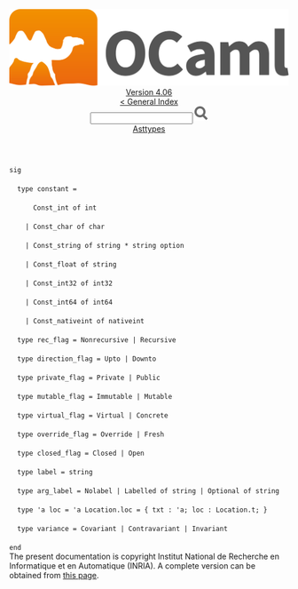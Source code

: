 <!-- ((! set title API !)) ((! set documentation !)) ((! set api !)) ((! set nobreadcrumb !)) -->
<div class="api"><header><nav class="toc brand"><a class="brand" href="https://ocaml.org/"><img src="colour-logo-gray.svg" class="svg" alt="OCaml"></a></nav><nav class="toc"><div class="toc_version"><a href="/docs" id="version-select">Version 4.06</a></div><a href="index.html">&lt; General Index</a><div class="api_search"><input type="text" name="apisearch" id="api_search" oninput="mySearch(false);" onkeypress="this.oninput();" onclick="this.oninput();" onpaste="this.oninput();">
<img src="search_icon.svg" alt="Search" class="svg" onclick="mySearch(false)"></div>
<div id="search_results"></div><div class="toc_title"><a href="Asttypes.html">Asttypes</a></div><ul></ul></nav></header>
<code class="code"><span class="keyword">sig</span><br>
&nbsp;&nbsp;<span class="keyword">type</span>&nbsp;constant&nbsp;=<br>
&nbsp;&nbsp;&nbsp;&nbsp;&nbsp;&nbsp;<span class="constructor">Const_int</span>&nbsp;<span class="keyword">of</span>&nbsp;int<br>
&nbsp;&nbsp;&nbsp;&nbsp;<span class="keywordsign">|</span>&nbsp;<span class="constructor">Const_char</span>&nbsp;<span class="keyword">of</span>&nbsp;char<br>
&nbsp;&nbsp;&nbsp;&nbsp;<span class="keywordsign">|</span>&nbsp;<span class="constructor">Const_string</span>&nbsp;<span class="keyword">of</span>&nbsp;string&nbsp;*&nbsp;string&nbsp;option<br>
&nbsp;&nbsp;&nbsp;&nbsp;<span class="keywordsign">|</span>&nbsp;<span class="constructor">Const_float</span>&nbsp;<span class="keyword">of</span>&nbsp;string<br>
&nbsp;&nbsp;&nbsp;&nbsp;<span class="keywordsign">|</span>&nbsp;<span class="constructor">Const_int32</span>&nbsp;<span class="keyword">of</span>&nbsp;int32<br>
&nbsp;&nbsp;&nbsp;&nbsp;<span class="keywordsign">|</span>&nbsp;<span class="constructor">Const_int64</span>&nbsp;<span class="keyword">of</span>&nbsp;int64<br>
&nbsp;&nbsp;&nbsp;&nbsp;<span class="keywordsign">|</span>&nbsp;<span class="constructor">Const_nativeint</span>&nbsp;<span class="keyword">of</span>&nbsp;nativeint<br>
&nbsp;&nbsp;<span class="keyword">type</span>&nbsp;rec_flag&nbsp;=&nbsp;<span class="constructor">Nonrecursive</span>&nbsp;<span class="keywordsign">|</span>&nbsp;<span class="constructor">Recursive</span><br>
&nbsp;&nbsp;<span class="keyword">type</span>&nbsp;direction_flag&nbsp;=&nbsp;<span class="constructor">Upto</span>&nbsp;<span class="keywordsign">|</span>&nbsp;<span class="constructor">Downto</span><br>
&nbsp;&nbsp;<span class="keyword">type</span>&nbsp;private_flag&nbsp;=&nbsp;<span class="constructor">Private</span>&nbsp;<span class="keywordsign">|</span>&nbsp;<span class="constructor">Public</span><br>
&nbsp;&nbsp;<span class="keyword">type</span>&nbsp;mutable_flag&nbsp;=&nbsp;<span class="constructor">Immutable</span>&nbsp;<span class="keywordsign">|</span>&nbsp;<span class="constructor">Mutable</span><br>
&nbsp;&nbsp;<span class="keyword">type</span>&nbsp;virtual_flag&nbsp;=&nbsp;<span class="constructor">Virtual</span>&nbsp;<span class="keywordsign">|</span>&nbsp;<span class="constructor">Concrete</span><br>
&nbsp;&nbsp;<span class="keyword">type</span>&nbsp;override_flag&nbsp;=&nbsp;<span class="constructor">Override</span>&nbsp;<span class="keywordsign">|</span>&nbsp;<span class="constructor">Fresh</span><br>
&nbsp;&nbsp;<span class="keyword">type</span>&nbsp;closed_flag&nbsp;=&nbsp;<span class="constructor">Closed</span>&nbsp;<span class="keywordsign">|</span>&nbsp;<span class="constructor">Open</span><br>
&nbsp;&nbsp;<span class="keyword">type</span>&nbsp;label&nbsp;=&nbsp;string<br>
&nbsp;&nbsp;<span class="keyword">type</span>&nbsp;arg_label&nbsp;=&nbsp;<span class="constructor">Nolabel</span>&nbsp;<span class="keywordsign">|</span>&nbsp;<span class="constructor">Labelled</span>&nbsp;<span class="keyword">of</span>&nbsp;string&nbsp;<span class="keywordsign">|</span>&nbsp;<span class="constructor">Optional</span>&nbsp;<span class="keyword">of</span>&nbsp;string<br>
&nbsp;&nbsp;<span class="keyword">type</span>&nbsp;<span class="keywordsign">'</span>a&nbsp;loc&nbsp;=&nbsp;<span class="keywordsign">'</span>a&nbsp;<span class="constructor">Location</span>.loc&nbsp;=&nbsp;{&nbsp;txt&nbsp;:&nbsp;<span class="keywordsign">'</span>a;&nbsp;loc&nbsp;:&nbsp;<span class="constructor">Location</span>.t;&nbsp;}<br>
&nbsp;&nbsp;<span class="keyword">type</span>&nbsp;variance&nbsp;=&nbsp;<span class="constructor">Covariant</span>&nbsp;<span class="keywordsign">|</span>&nbsp;<span class="constructor">Contravariant</span>&nbsp;<span class="keywordsign">|</span>&nbsp;<span class="constructor">Invariant</span><br>
<span class="keyword">end</span></code><div class="copyright">The present documentation is copyright Institut National de Recherche en Informatique et en Automatique (INRIA). A complete version can be obtained from <a href="http://caml.inria.fr/pub/docs/manual-ocaml/">this page</a>.</div></div>